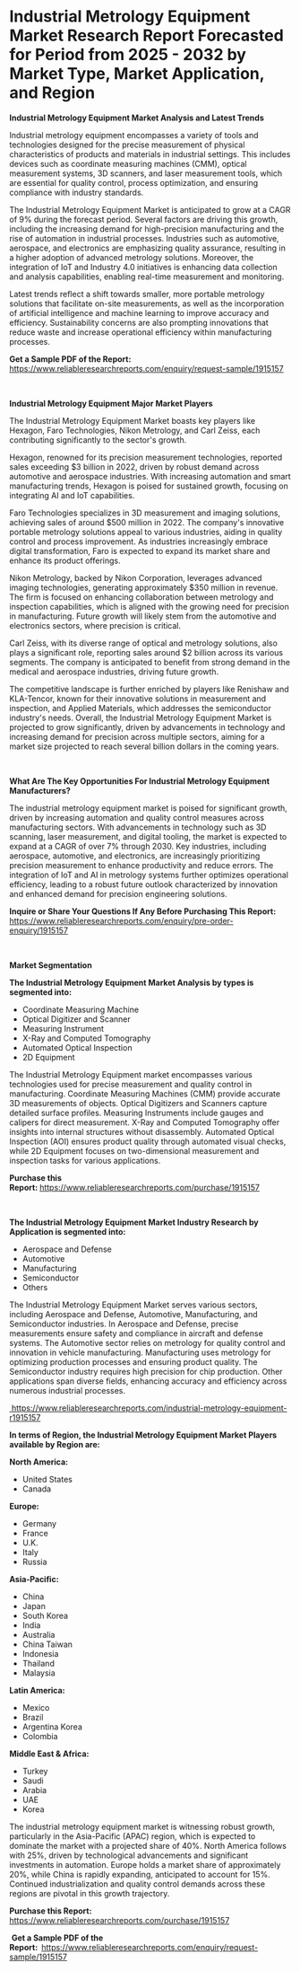 <p><h1>Industrial Metrology Equipment Market Research Report Forecasted for Period from 2025 -  2032 by Market Type, Market Application, and Region</h1></p><p><strong>Industrial Metrology Equipment Market Analysis and Latest Trends</strong></p>
<p><p>Industrial metrology equipment encompasses a variety of tools and technologies designed for the precise measurement of physical characteristics of products and materials in industrial settings. This includes devices such as coordinate measuring machines (CMM), optical measurement systems, 3D scanners, and laser measurement tools, which are essential for quality control, process optimization, and ensuring compliance with industry standards.</p><p>The Industrial Metrology Equipment Market is anticipated to grow at a CAGR of 9% during the forecast period. Several factors are driving this growth, including the increasing demand for high-precision manufacturing and the rise of automation in industrial processes. Industries such as automotive, aerospace, and electronics are emphasizing quality assurance, resulting in a higher adoption of advanced metrology solutions. Moreover, the integration of IoT and Industry 4.0 initiatives is enhancing data collection and analysis capabilities, enabling real-time measurement and monitoring.</p><p>Latest trends reflect a shift towards smaller, more portable metrology solutions that facilitate on-site measurements, as well as the incorporation of artificial intelligence and machine learning to improve accuracy and efficiency. Sustainability concerns are also prompting innovations that reduce waste and increase operational efficiency within manufacturing processes.</p></p>
<p><strong>Get a Sample PDF of the Report:&nbsp;</strong> <a href="https://www.reliableresearchreports.com/enquiry/request-sample/1915157?utm_campaign=16&utm_medium=2&utm_source=Github&utm_content=ia&utm_term=12042025&utm_id=industrial-metrology-equipment">https://www.reliableresearchreports.com/enquiry/request-sample/1915157</a></p>
<p>&nbsp;</p>
<p><strong>Industrial Metrology Equipment Major Market Players</strong></p>
<p><p>The Industrial Metrology Equipment Market boasts key players like Hexagon, Faro Technologies, Nikon Metrology, and Carl Zeiss, each contributing significantly to the sector's growth. </p><p>Hexagon, renowned for its precision measurement technologies, reported sales exceeding $3 billion in 2022, driven by robust demand across automotive and aerospace industries. With increasing automation and smart manufacturing trends, Hexagon is poised for sustained growth, focusing on integrating AI and IoT capabilities.</p><p>Faro Technologies specializes in 3D measurement and imaging solutions, achieving sales of around $500 million in 2022. The company's innovative portable metrology solutions appeal to various industries, aiding in quality control and process improvement. As industries increasingly embrace digital transformation, Faro is expected to expand its market share and enhance its product offerings.</p><p>Nikon Metrology, backed by Nikon Corporation, leverages advanced imaging technologies, generating approximately $350 million in revenue. The firm is focused on enhancing collaboration between metrology and inspection capabilities, which is aligned with the growing need for precision in manufacturing. Future growth will likely stem from the automotive and electronics sectors, where precision is critical.</p><p>Carl Zeiss, with its diverse range of optical and metrology solutions, also plays a significant role, reporting sales around $2 billion across its various segments. The company is anticipated to benefit from strong demand in the medical and aerospace industries, driving future growth.</p><p>The competitive landscape is further enriched by players like Renishaw and KLA-Tencor, known for their innovative solutions in measurement and inspection, and Applied Materials, which addresses the semiconductor industry's needs. Overall, the Industrial Metrology Equipment Market is projected to grow significantly, driven by advancements in technology and increasing demand for precision across multiple sectors, aiming for a market size projected to reach several billion dollars in the coming years.</p></p>
<p>&nbsp;</p>
<p><strong>What Are The Key Opportunities For Industrial Metrology Equipment Manufacturers?</strong></p>
<p><p>The industrial metrology equipment market is poised for significant growth, driven by increasing automation and quality control measures across manufacturing sectors. With advancements in technology such as 3D scanning, laser measurement, and digital tooling, the market is expected to expand at a CAGR of over 7% through 2030. Key industries, including aerospace, automotive, and electronics, are increasingly prioritizing precision measurement to enhance productivity and reduce errors. The integration of IoT and AI in metrology systems further optimizes operational efficiency, leading to a robust future outlook characterized by innovation and enhanced demand for precision engineering solutions.</p></p>
<p><strong>Inquire or Share Your Questions If Any Before Purchasing This Report:</strong> <a href="https://www.reliableresearchreports.com/enquiry/pre-order-enquiry/1915157?utm_campaign=16&utm_medium=2&utm_source=Github&utm_content=ia&utm_term=12042025&utm_id=industrial-metrology-equipment">https://www.reliableresearchreports.com/enquiry/pre-order-enquiry/1915157</a></p>
<p>&nbsp;</p>
<p><strong>Market Segmentation</strong></p>
<p><strong>The Industrial Metrology Equipment Market Analysis by types is segmented into:</strong></p>
<p><ul><li>Coordinate Measuring Machine</li><li>Optical Digitizer and Scanner</li><li>Measuring Instrument</li><li>X-Ray and Computed Tomography</li><li>Automated Optical Inspection</li><li>2D Equipment</li></ul></p>
<p><p>The Industrial Metrology Equipment market encompasses various technologies used for precise measurement and quality control in manufacturing. Coordinate Measuring Machines (CMM) provide accurate 3D measurements of objects. Optical Digitizers and Scanners capture detailed surface profiles. Measuring Instruments include gauges and calipers for direct measurement. X-Ray and Computed Tomography offer insights into internal structures without disassembly. Automated Optical Inspection (AOI) ensures product quality through automated visual checks, while 2D Equipment focuses on two-dimensional measurement and inspection tasks for various applications.</p></p>
<p><strong>Purchase this Report:&nbsp;</strong><a href="https://www.reliableresearchreports.com/purchase/1915157?utm_campaign=16&utm_medium=2&utm_source=Github&utm_content=ia&utm_term=12042025&utm_id=industrial-metrology-equipment">https://www.reliableresearchreports.com/purchase/1915157</a></p>
<p>&nbsp;</p>
<p><strong>The Industrial Metrology Equipment Market Industry Research by Application is segmented into:</strong></p>
<p><ul><li>Aerospace and Defense</li><li>Automotive</li><li>Manufacturing</li><li>Semiconductor</li><li>Others</li></ul></p>
<p><p>The Industrial Metrology Equipment Market serves various sectors, including Aerospace and Defense, Automotive, Manufacturing, and Semiconductor industries. In Aerospace and Defense, precise measurements ensure safety and compliance in aircraft and defense systems. The Automotive sector relies on metrology for quality control and innovation in vehicle manufacturing. Manufacturing uses metrology for optimizing production processes and ensuring product quality. The Semiconductor industry requires high precision for chip production. Other applications span diverse fields, enhancing accuracy and efficiency across numerous industrial processes.</p></p>
<p><a href="https://www.reliableresearchreports.com/industrial-metrology-equipment-r1915157?utm_campaign=16&utm_medium=2&utm_source=Github&utm_content=ia&utm_term=12042025&utm_id=industrial-metrology-equipment">&nbsp;https://www.reliableresearchreports.com/industrial-metrology-equipment-r1915157</a></p>
<p><strong>In terms of Region, the Industrial Metrology Equipment Market Players available by Region are:</strong></p>
<p>
    <p> <strong> North America: </strong>
        <ul>
            <li>United States</li>
            <li>Canada</li>
        </ul>
        </p> 
    <p> <strong> Europe: </strong>
        <ul>
            <li>Germany</li>
            <li>France</li>
            <li>U.K.</li>
            <li>Italy</li>
            <li>Russia</li>
        </ul>
        </p> 
    <p> <strong> Asia-Pacific: </strong>
        <ul>
            <li>China</li>
            <li>Japan</li>
            <li>South Korea</li>
            <li>India</li>
            <li>Australia</li>
            <li>China Taiwan</li>
            <li>Indonesia</li>
            <li>Thailand</li>
            <li>Malaysia</li>
        </ul>
        </p> 
    <p> <strong> Latin America: </strong>
        <ul>
            <li>Mexico</li>
            <li>Brazil</li>
            <li>Argentina Korea</li>
            <li>Colombia</li>
        </ul>
        </p> 
    <p> <strong> Middle East & Africa: </strong>
        <ul>
            <li>Turkey</li>
            <li>Saudi</li>
            <li>Arabia</li>
            <li>UAE</li>
            <li>Korea</li>
        </ul>
    </p>
    </p>
<p><p>The industrial metrology equipment market is witnessing robust growth, particularly in the Asia-Pacific (APAC) region, which is expected to dominate the market with a projected share of 40%. North America follows with 25%, driven by technological advancements and significant investments in automation. Europe holds a market share of approximately 20%, while China is rapidly expanding, anticipated to account for 15%. Continued industrialization and quality control demands across these regions are pivotal in this growth trajectory.</p></p>
<p><strong>Purchase this Report: </strong><a href="https://www.reliableresearchreports.com/purchase/1915157?utm_campaign=16&utm_medium=2&utm_source=Github&utm_content=ia&utm_term=12042025&utm_id=industrial-metrology-equipment">https://www.reliableresearchreports.com/purchase/1915157</a></p>
<p>&nbsp;<strong>Get a Sample PDF of the Report:&nbsp;&nbsp;</strong><a href="https://www.reliableresearchreports.com/enquiry/request-sample/1915157?utm_campaign=16&utm_medium=2&utm_source=Github&utm_content=ia&utm_term=12042025&utm_id=industrial-metrology-equipment">https://www.reliableresearchreports.com/enquiry/request-sample/1915157</a></p>
<p><strong></strong></p>
<p><p></p><p></p><p></p></p>